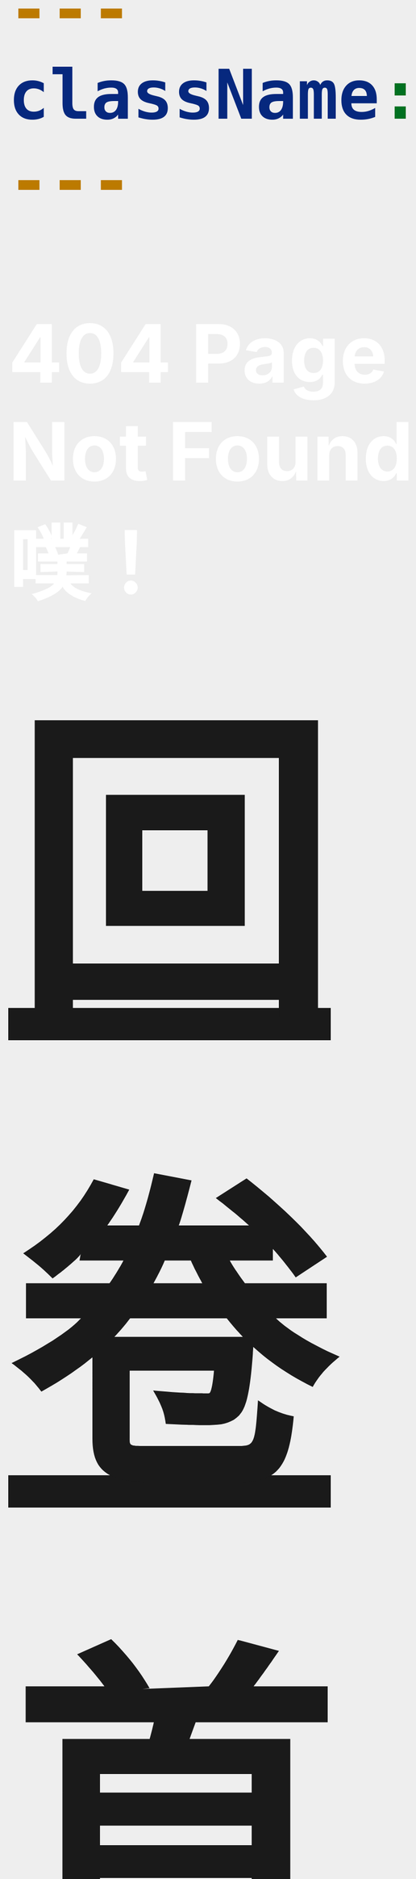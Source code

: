```yaml
---
className: home-page
---
```


404 Page Not Found 噗！
[回卷首噗](./)

<style>
    body{
        background: #eee;
        color: white;
        font-size: 10em;
        font-weight: 700;
    }
    a{
        font-size: 4em;
    }
    .bg1{
        background: radial-gradient(circle at center, rgba(255, 255, 255, 0.3) 2px, rgba(255, 255, 255, 0.1) 3px) 3px 3px, url('/images/404_1.jpg');
        background-size: 6px 6px, cover;
    }
    .bg2{
        background: radial-gradient(circle at center, rgba(255, 255, 255, 0.3) 2px, rgba(255, 255, 255, 0.1) 3px) 3px 3px, url('/images/404_2.jpg');
        background-size: 6px 6px, cover;
    }
    .bg3{
        background: radial-gradient(circle at center, rgba(255, 255, 255, 0.3) 2px, rgba(255, 255, 255, 0.1) 3px) 3px 3px, url('/images/404_3.jpg');
        background-size: 6px 6px, cover;
    }
    .bg4{
        background: radial-gradient(circle at center, rgba(255, 255, 255, 0.3) 2px, rgba(255, 255, 255, 0.1) 3px) 3px 3px, url('/images/404_4.jpg');
        background-size: 6px 6px, cover;
    }
</style>
<script>
function addClass() { 
    var b = document.getElementsByTagName("body")[0]; 
    var a = Math.ceil(Math.random() * 4)
    a ="bg" + a
    b.className += a; 
}
</script>